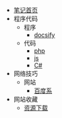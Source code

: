 * [笔记首页](/note/README.md)
* 程序代码
  * 程序
    * [docsify](/note/program_docsify.md)
  * 代码
    * [php](/note/code_php.md)
    * [js](/note/code_javascript.md)
    * [C#](/note/code_csharp.md)
* 网络技巧
  * 网站
    * [百度系](/note/skill_baidu.md)
* 网站收藏
  * [资源下载](/note/website_download.md)
